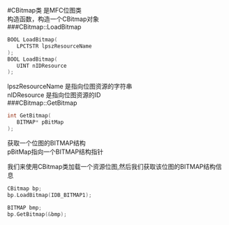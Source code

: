 #CBitmap类
是MFC位图类           
构造函数，构造一个CBitmap对象            
###CBitmap::LoadBitmap
```cpp
BOOL LoadBitmap(
   LPCTSTR lpszResourceName 
);
BOOL LoadBitmap(
   UINT nIDResource 
);
```
lpszResourceName 是指向位图资源的字符串          
nIDResource 是指向位图资源的ID      
###CBitmap::GetBitmap
```cpp
int GetBitmap(
   BITMAP* pBitMap 
);
```
获取一个位图的BITMAP结构                  
pBitMap指向一个BITMAP结构指针        

我们来使用CBitmap类加载一个资源位图,然后我们获取该位图的BITMAP结构信息       
```cpp
CBitmap bp;
bp.LoadBitmap(IDB_BITMAP1);

BITMAP bmp;
bp.GetBitmap(&bmp);
```


